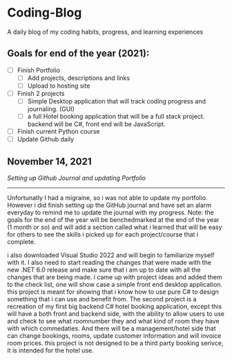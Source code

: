 # Coding-Blog
  A daily blog of my coding habits, progress, and learning experiences

## Goals for end of the year (2021):
 - [ ] Finish Portfolio
     - [ ] Add projects, descriptions and links 
     - [ ] Upload to hosting site
 - [ ] Finish 2 projects
     - [ ] Simple Desktop application that will track coding progress and journaling. (GUI)
     - [ ] a full Hotel booking application that will be a full stack project. backend will be C#, front end will be JavaScript. 
 - [ ] Finish current Python course
 - [ ] Update Github daily
  
## November 14, 2021
*Setting up Github Journal and updating Portfolio*

<hr>

Unfortunatly I had a migraine, so i was not able to update my portfolio. However i did finish setting up the GitHub journal and have set an alarm everyday to remind me to update the journal with my progress. Note: the goals for the end of the year will be benchedmarked at the end of the year (1 month or so) and will add a section called what i learned that will be easy for others to see the skills i picked up for each project/course that i complete.

i also downloaded Visual Studio 2022 and will begin to familiarize myself with it. I also need to start reading the changes that were made with the new .NET 6.0 release and make sure that i am up to date with all the changes that are being made. i came up with project ideas and added them to the check list, one will show case a simple front end desktop application. this project is meant for showing that i know how to use pure C# to design something that i can use and benefit from. The second project is a recreation of my first big backend C# hotel booking application, except this will have a both front and backend side, with the ability to allow users to use and check to see what roomnumber they and what kind of room they have with which commedaties. And there will be a management/hotel side that can change bookings, rooms, update customer information and will invoice room prices. this project is not designed to be a third party booking serivce, it is intended for the hotel use. 
 
  
  
  

